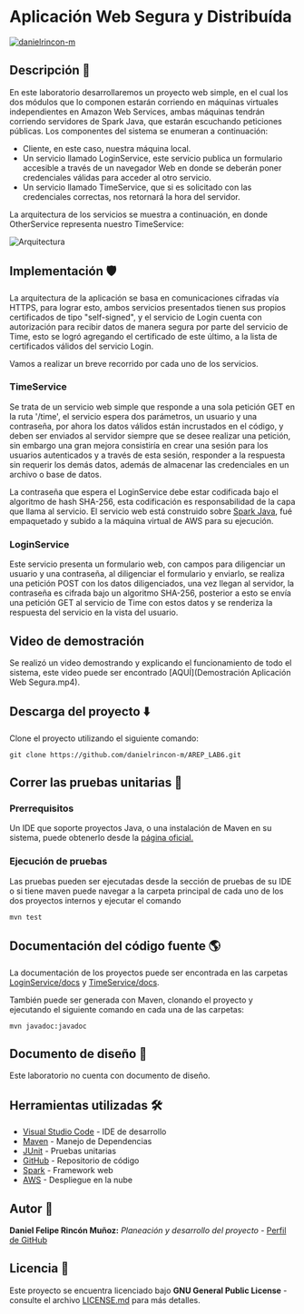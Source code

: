 # Aplicación Web Segura y Distribuída

[![danielrincon-m](https://circleci.com/gh/danielrincon-m/AREP_LAB4.svg?style=svg)](https://app.circleci.com/pipelines/github/danielrincon-m/AREP_LAB4)
<!-- [![Heroku](img/heroku_long.png)](https://nanospring.herokuapp.com/nspapp/register) -->

## Descripción 🔑

En este laboratorio desarrollaremos un proyecto web simple, en el cual los dos módulos que lo componen estarán corriendo en máquinas virtuales independientes en Amazon Web Services, ambas máquinas tendrán corriendo servidores de Spark Java, que estarán escuchando peticiones públicas. Los componentes del sistema se enumeran a continuación:

- Cliente, en este caso, nuestra máquina local.
- Un servicio llamado LoginService, este servicio publica un formulario accesible a través de un navegador Web en donde se deberán poner credenciales válidas para acceder al otro servicio.
- Un servicio llamado TimeService, que si es solicitado con las credenciales correctas, nos retornará la hora del servidor.

La arquitectura de los servicios se muestra a continuación, en donde OtherService representa nuestro TimeService:

![Arquitectura](img/arquitectura.png)


## Implementación 🛡️

La arquitectura de la aplicación se basa en comunicaciones cifradas vía HTTPS, para lograr esto, ambos servicios presentados tienen sus propios certificados de tipo "self-signed", y el servicio de Login cuenta con autorización para recibir datos de manera segura por parte del servicio de Time, esto se logró agregando el certificado de este último, a la lista de certificados válidos del servicio Login.

Vamos a realizar un breve recorrido por cada uno de los servicios.

### TimeService

Se trata de un servicio web simple que responde a una sola petición GET en la ruta '/time', el servicio espera dos parámetros, un usuario y una contraseña, por ahora los datos válidos están incrustados en el código, y deben ser enviados al servidor siempre que se desee realizar una petición, sin embargo una gran mejora consistiría en crear una sesión para los usuarios autenticados y a través de esta sesión, responder a la respuesta sin requerir los demás datos, además de almacenar las credenciales en un archivo o base de datos.

La contraseña que espera el LoginService debe estar codificada bajo el algoritmo de hash SHA-256, esta codificación es responsabilidad de la capa que llama al servicio. El servicio web está construido sobre [Spark Java](#herramientas-utilizadas-%EF%B8%8F), fué empaquetado y subido a la máquina virtual de AWS para su ejecución.

### LoginService

Este servicio presenta un formulario web, con campos para diligenciar un usuario y una contraseña, al diligenciar el formulario y enviarlo, se realiza una petición POST con los datos diligenciados, una vez llegan al servidor, la contraseña es cifrada bajo un algoritmo SHA-256, posterior a esto se envía una petición GET al servicio de Time con estos datos y se renderiza la respuesta del servicio en la vista del usuario.

## Video de demostración

Se realizó un video demostrando y explicando el funcionamiento de todo el sistema, este video puede ser encontrado [AQUÍ](Demostración Aplicación Web Segura.mp4).

## Descarga del proyecto ⬇️

Clone el proyecto utilizando el siguiente comando:

```
git clone https://github.com/danielrincon-m/AREP_LAB6.git
```

## Correr las pruebas unitarias 🧪

### Prerrequisitos

Un IDE que soporte proyectos Java, o una instalación de Maven en su sistema, puede obtenerlo desde
la [página oficial.][mvnLink]

### Ejecución de pruebas

Las pruebas pueden ser ejecutadas desde la sección de pruebas de su IDE o si tiene maven puede navegar a la carpeta
principal de cada uno de los dos proyectos internos y ejecutar el comando

```
mvn test
```

## Documentación del código fuente 🌎

La documentación de los proyectos puede ser encontrada en las carpetas [LoginService/docs](LoginService/docs) y [TimeService/docs](TimeService/docs).

También puede ser generada con Maven, clonando el proyecto y ejecutando el siguiente comando en cada una de las carpetas:

```
mvn javadoc:javadoc
```

## Documento de diseño 📄

Este laboratorio no cuenta con documento de diseño.

## Herramientas utilizadas 🛠️

* [Visual Studio Code](https://code.visualstudio.com/) - IDE de desarrollo
* [Maven](https://maven.apache.org/) - Manejo de Dependencias
* [JUnit](https://junit.org/junit4/) - Pruebas unitarias
* [GitHub](https://github.com/) - Repositorio de código
* [Spark](https://sparkjava.com/) - Framework web
* [AWS](https://aws.amazon.com/es/) - Despliegue en la nube

## Autor 🧔

**Daniel Felipe Rincón Muñoz:** *Planeación y desarrollo del proyecto* -
[Perfil de GitHub](https://github.com/danielrincon-m)

## Licencia 🚀

Este proyecto se encuentra licenciado bajo **GNU General Public License** - consulte el archivo [LICENSE.md](LICENSE.md)
para más detalles.

<!-- 
## Acknowledgments 

* Hat tip to anyone whose code was used
* Inspiration
* etc
-->

[gitLink]: https://git-scm.com/downloads
[mvnLink]: https://maven.apache.org/download.cgi

